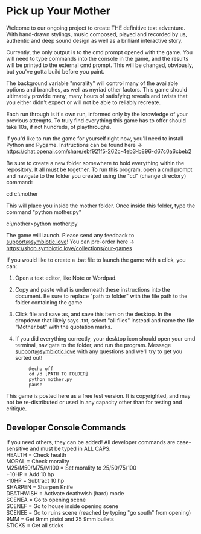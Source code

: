 <h1>Pick up Your Mother</h1>

Welcome to our ongoing project to create THE definitive text adventure. With hand-drawn stylings, music composed, played and recorded by us, authentic and deep sound design as well as a brilliant interactive story.

Currently, the only output is to the cmd prompt opened with the game. You will need to type commands into the console in the game, and the results will be printed to the external cmd prompt. This will be changed, obviously, but you've gotta build before you paint.

The background variable "morality" will control many of the available options and branches, as well as myriad other factors. This game should ultimately provide many, many hours of satisfying reveals and twists that you either didn't expect or will not be able to reliably recreate.

Each run through is it's own run, informed only by the knowledge of your previous attempts. To truly find everything this game has to offer should take 10s, if not hundreds, of playthroughs.

If you'd like to run the game for yourself right now, you'll need to install Python and Pygame. Instructions can be found here -> https://chat.openai.com/share/ebf921f5-262c-4eb3-b896-d67c0a6cbeb2

Be sure to create a new folder somewhere to hold everything within the repository. It all must be together. To run this program, open a cmd prompt and navigate to the folder you created using the "cd" (change directory) command:

cd c:\mother

This will place you inside the mother folder. Once inside this folder, type the command "python mother.py"

c:\mother>python mother.py

The game will launch. Please send any feedback to support@symbiotic.love! You can pre-order here -> https://shop.symbiotic.love/collections/our-games

If you would like to create a .bat file to launch the game with a click, you can:

1. Open a text editor, like Note or Wordpad.
2. Copy and paste what is underneath these instructions into the document. Be sure to replace "path to folder" with the file path to the folder containing the game 
3. Click file and save as, and save this item on the desktop. In the dropdown that likely says .txt, select "all files" instead and name the file "Mother.bat" with the quotation marks.
4. If you did everything correctly, your desktop icon should open your cmd terminal, navigate to the folder, and run the program. Message support@symbiotic.love with any questions and we'll try to get you sorted out!

            @echo off
            cd /d [PATH TO FOLDER]
            python mother.py
            pause
            
This game is posted here as a free test version. It is copyrighted, and may not be re-distributed or used in any capacity other than for testing and critique.
<h2>Developer Console Commands</h2>
If you need others, they can be added! All developer commands are case-sensitive and must be typed in ALL CAPS.
<div>HEALTH = Check health</div>
<div>MORAL = Check morality</div>
<div>M25/M50/M75/M100 = Set morality to 25/50/75/100</div>
<div>+10HP = Add 10 hp</div>
<div>-10HP = Subtract 10 hp</div>
<div>SHARPEN = Sharpen Knife</div>
<div>DEATHWISH = Activate deathwish (hard) mode</div>
<div>SCENEA = Go to opening scene</div>
<div>SCENEF = Go to house inside opening scene</div>
<div>SCENEE = Go to ruins scene (reached by typing "go south" from opening)</div>
<div>9MM = Get 9mm pistol and 25 9mm bullets</div>
<div>STICKS = Get all sticks</div>
